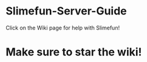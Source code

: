 # Slimefun-Server-Guide
Click on the Wiki page for help with Slimefun!
# Make sure to star the wiki!
